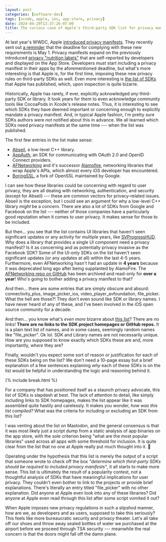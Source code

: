 ```yaml
---
layout: post
categories: [software-dev]
tags: [xcode, apple, ios, app-store, privacy]
date: 2024-04-29T13:37:26-07:00
title: The curious case of Apple's third-party SDK list for privacy manifests
---
```


At last year's WWDC, Apple [introduced privacy manifests](https://developer.apple.com/videos/play/wwdc2023/10060/). They recently sent out [a reminder](https://developer.apple.com/news/?id=pvszzano) that the deadline for complying with these new requirements is May 1. Privacy manifests expand on the previously introduced [privacy "nutrition labels"](https://www.theverge.com/2020/11/5/21551926/apple-privacy-developers-nutrition-labels-app-store-ios-14) that are self-reported by developers and displayed on the App Store. Developers must start including a privacy manifest in their apps by the aforementioned deadline, but what's more interesting is that Apple is, for the first time, imposing these new privacy rules on third-party SDKs as well. Even more interesting is [the list of SDKs](https://developer.apple.com/support/third-party-SDK-requirements/) that Apple has published, which, upon inspection is quite bizarre.

<!--excerpt-->

Historically, Apple has rarely, if ever, explicitly acknowledged _any_ third-party SDK or library. It took years for them to even acknowledge community tools like CocoaPods in Xcode's release notes. Thus, it is interesting to see which SDKs they have deemed important or concerning enough to explicitly mandate a privacy manifest. And, in typical Apple fashion, I'm pretty sure SDKs authors were _not_ notified about this in advance. We all learned which SDKs need privacy manifests at the same time --- when the list was published.

The first few entries in the list make sense:

- [Abseil](https://github.com/abseil/abseil-cpp), a low-level C++ library.
- [AppAuth](https://github.com/openid/AppAuth-iOS), an SDK for communicating with OAuth 2.0 and OpenID Connect providers.
- [AFNetworking](https://github.com/AFNetworking/AFNetworking) and it's successor [Alamofire](https://github.com/Alamofire/Alamofire), networking libraries that wrap Apple's APIs, which almost every iOS developer has encountered.
- [BoringSSL](https://github.com/google/boringssl), a fork of OpenSSL maintained by Google.

I can see how these libraries could be concerning with regard to user privacy, they are all dealing with networking, authentication, and security (except for Abseil) --- these are common vectors for privacy-related issues. Abseil is the exception, but I could see an argument for why a low-level C++ library _might_ be a concern. There are also a lot of SDKs from Google and Facebook on the list --- neither of those companies have a particularly good reputation when it comes to user privacy. It makes sense for those to be included.

But then... you see that the list contains UI libraries that haven't seen significant updates or any activity for multiple years, like [SVProgressHUD](https://github.com/SVProgressHUD/SVProgressHUD). Why does a library that provides a single UI component need a privacy manifest? Is it as concerning and as potentially privacy invasive as the Facebook SDK? Some of the UI-only SDKs on the list haven't seen significant updates (or any updates at all) within the last 4-5 years. Furthermore, even AFNetworking hasn't had an update in **4 years** because it was deprecated long ago after being supplanted by AlamoFire. The [AFNetworking repo on GitHub](https://github.com/AFNetworking/AFNetworking) has been archived and read-only for **over a year**! Who's going to bother adding a privacy manifest to that?

And then... there are some entries that are simply obscure and absurd: connectivity_plus, image_picker_ios, video_player_avfoundation, file_picker. What the hell are those?! They don't even sound like SDK or library names. I have never heard of any of these, and I've been involved in the iOS open source community for a decade.

And then... you know what's _even more_ bizarre about [this list](https://developer.apple.com/support/third-party-SDK-requirements/)? There are no links! **There are no links to the SDK project homepages or GitHub repos.** It is a plain text list of names, and in some cases, seemingly random names like "file_picker". Ok lol. SDK and Library names are not necessarily unique. How are you supposed to know exactly which SDKs these are and, more importantly, _where_ they are?

Finally, wouldn't you expect some sort of reason or justification for each of these SDKs being on the list? We don't need a 10-page essay but a brief explanation of a few sentences explaining _why_ each of these SDKs is on the list would be helpful in understanding the logic and reasoning behind it.

{% include break.html %}

For a company that has positioned itself as a staunch privacy advocate, this list of SDKs is slapdash at best. The lack of attention to detail, like simply including links to SDK homepages, makes the list appear like it was assembled quite hastily and carelessly. It makes you wonder, _how was this list compiled?_ What was the criteria for including or excluding an SDK from this list?

I was venting about the list on Mastodon, and the general consensus is that it was most likely just a script dump from a static analysis of app binaries on the app store, with the sole criterion being "what are the most popular libraries" used across all apps with some threshold for inclusion. It is quite clear from the list that no one at Apple really put much thought into it. &#x1F921;

Operating under the hypothesis that this list is merely the output of a script that someone wrote to check off the box _"determine which third-party SDKs should be required to included privacy manifests"_, it all starts to make more sense. This list is ultimately the result of a popularity contest, not a thoughtful analysis of SDKs that have meaningful implications for user privacy. They couldn't even bother to link to the projects or provide brief explanations. There's literally an entry titled "file_picker" with no other explanation. Did anyone at Apple even look into any of these libraries? Did anyone at Apple even read through this list after some script vomited it out?

When Apple imposes new privacy regulations in such a slipshod manner, how are we, as developers and as users, supposed to take this seriously? This feels like more bureaucratic security and privacy theater. Let's all take off our shoes and throw away sealed bottles of water we purchased at the airport before we proceed through TSA security --- meanwhile the real concern is that the doors might fall off the damn plane.
